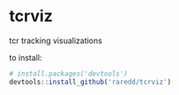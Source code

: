tcrviz
====

tcr tracking visualizations

to install:

```r
# install.packages('devtools')
devtools::install_github('raredd/tcrviz')
```
